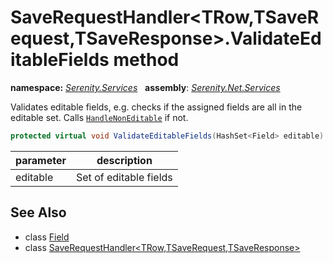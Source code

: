 # SaveRequestHandler&lt;TRow,TSaveRequest,TSaveResponse&gt;.ValidateEditableFields method
**namespace:** *[Serenity.Services](../../README.md#serenity.services-namespace)*   **assembly**: *[Serenity.Net.Services](../../README.md)*

Validates editable fields, e.g. checks if the assigned fields are all in the editable set. Calls [`HandleNonEditable`](HandleNonEditable.md) if not.

```csharp
protected virtual void ValidateEditableFields(HashSet<Field> editable)
```

| parameter | description |
| --- | --- |
| editable | Set of editable fields |

## See Also

* class [Field](../Serenity.Net.Entity/../../Serenity.Data/Field.md)
* class [SaveRequestHandler&lt;TRow,TSaveRequest,TSaveResponse&gt;](../SaveRequestHandler-3.md)